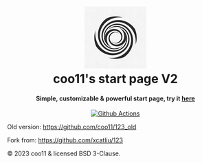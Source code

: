 <h1 align="center">
  <img src="https://github.com/coo11/123/raw/main/src/apple-touch-icon.png" alt="123" width="144">
  <br>coo11's start page V2<br>
</h1>

<h4 align="center">Simple, customizable & powerful start page, try it <a href="https://123.coo11.eu.org/">here</a></h4>

<p align="center">
  <a href="https://github.com/coo11/123/actions">
    <img src="https://img.shields.io/github/actions/workflow/status/coo11/123/deploy.yml?branch=main&style=flat-square" alt="Github Actions">
  </a>
</p>

Old version: https://github.com/coo11/123_old

Fork from: https://github.com/xcatliu/123

© 2023 coo11 & licensed BSD 3-Clause.